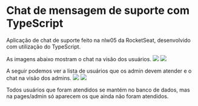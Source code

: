 # Chat de mensagem de suporte com TypeScript
Aplicação de chat de suporte feito na nlw05 da RocketSeat, desenvolvido com utilização do TypeScript.

 As imagens abaixo mostram o chat na visão dos usuários.
<img src="https://user-images.githubusercontent.com/41833533/151435224-7f5550db-4d59-46bf-a4cf-1b689d0caf31.png"/>
<img src="https://user-images.githubusercontent.com/41833533/151435443-6759c900-1c18-4bd0-bb3a-356bc2ede42c.png"/>

A seguir podemos ver a lista de usuários que os admin devem atender e o chat na visão dos admins.
<img src="https://user-images.githubusercontent.com/41833533/151436224-f4279d1e-baa5-4087-b702-e48bea73b5b3.png"/>
<img src="https://user-images.githubusercontent.com/41833533/151436107-a8958dc1-d0ed-4996-b349-efe27ff4382c.png"/>

Todos usuários que foram atendidos se mantém no banco de dados, mas na pages/admin só aparecem os que ainda não foram atendidos.
